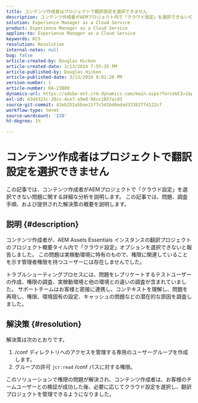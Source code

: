 ```yaml
---
title: コンテンツ作成者はプロジェクトで翻訳設定を選択できません
description: コンテンツ作成者がAEMプロジェクト内で「クラウド設定」を選択できないので、翻訳設定を効果的に管理できません。
solution: Experience Manager as a Cloud Service
product: Experience Manager as a Cloud Service
applies-to: Experience Manager as a Cloud Service
keywords: KCS
resolution: Resolution
internal-notes: null
bug: false
article-created-by: Douglas Hicken
article-created-date: 3/13/2024 7:55:35 PM
article-published-by: Douglas Hicken
article-published-date: 3/13/2024 8:01:20 PM
version-number: 1
article-number: KA-23880
dynamics-url: https://adobe-ent.crm.dynamics.com/main.aspx?forceUCI=1&pagetype=entityrecord&etn=knowledgearticle&id=f33498a3-73e1-ee11-904d-6045bd006704
exl-id: 43d4323c-20cc-4ce7-a9e0-96cc1857acd3
source-git-commit: 42eb253a5bae11f7c5d1bd0edad323827f4122cf
workflow-type: tm+mt
source-wordcount: '228'
ht-degree: 1%

---
```


# コンテンツ作成者はプロジェクトで翻訳設定を選択できません


この記事では、コンテンツ作成者がAEMプロジェクトで「クラウド設定」を選択できない問題に関する詳細な分析を説明します。 この記事では、問題、調査手順、および提供された解決策の概要を説明します。

## 説明 {#description}


コンテンツ作成者が、AEM Assets Essentials インスタンスの翻訳プロジェクトのプロジェクト概要タイル内で「クラウド設定」オプションを選択できないと報告しました。 この問題は実稼動環境に特有のもので、権限に関連していることを示す管理者権限を持つユーザーには存在しませんでした。

トラブルシューティングプロセスには、問題をレプリケートするテストユーザーの作成、権限の調査、実稼動環境と他の環境との違いの調査が含まれていました。 サポートチームはお客様と密接に連携し、コンテキストを理解し、問題を再現し、権限、環境固有の設定、キャッシュの問題などの潜在的な原因を調査しました。


## 解決策 {#resolution}


解決策は次のとおりです。

1. /conf ディレクトリへのアクセスを管理する専用のユーザーグループを作成します。
2. グループの許可 `jcr:read` /conf パスに対する権限。


このソリューションで権限の問題が解決され、コンテンツ作成者は、お客様のチームユーザーとの検証が成功した後、必要に応じてクラウド設定を選択し、翻訳プロジェクトを管理できるようになりました。
